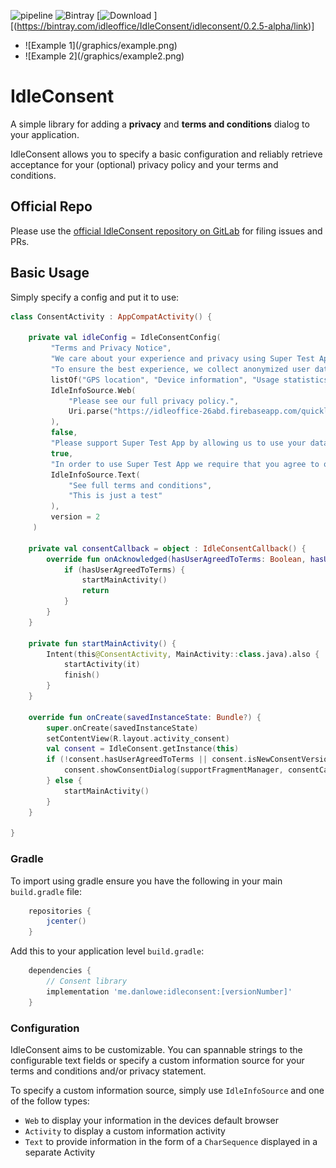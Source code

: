 ![pipeline](https://gitlab.com/dan-0/idleconsent/badges/master/build.svg?sanitize=true)
![Bintray](https://img.shields.io/bintray/v/idleoffice/IdleConsent/idleconsent.svg)
[![Download](https://api.bintray.com/packages/idleoffice/IdleConsent/idleconsent/images/download.svg?version=0.2.5-alpha) ][(https://bintray.com/idleoffice/IdleConsent/idleconsent/0.2.5-alpha/link)]

<div>
<ul class="text-center list-unstyled list-inline">
<li>
    ![Example 1](/graphics/example.png)
</li>
<li>
    ![Example 2](/graphics/example2.png)
</li>
</ul>
</div>

# IdleConsent
A simple library for adding a **privacy** and **terms and conditions** dialog
to your application.

IdleConsent allows you to specify a basic configuration and reliably retrieve acceptance for your 
(optional) privacy policy and your terms and conditions.

## Official Repo
Please use the [official IdleConsent repository on GitLab](https://gitlab.com/dan-0/idleconsent/)
for filing issues and PRs.

## Basic Usage

Simply specify a config and put it to use:

```kotlin
class ConsentActivity : AppCompatActivity() {

    private val idleConfig = IdleConsentConfig(
         "Terms and Privacy Notice",
         "We care about your experience and privacy using Super Test App. Please take a moment to read through and acknowledge our policies",
         "To ensure the best experience, we collect anonymized user data to inform us of crashes and how our users interact with the app.",
         listOf("GPS location", "Device information", "Usage statistics"),
         IdleInfoSource.Web(
             "Please see our full privacy policy.",
             Uri.parse("https://idleoffice-26abd.firebaseapp.com/quicklink/privacy_policy.html")
         ),
         false,
         "Please support Super Test App by allowing us to use your data as mentioned in the privacy policy",
         true,
         "In order to use Super Test App we require that you agree to our terms and conditions:",
         IdleInfoSource.Text(
             "See full terms and conditions",
             "This is just a test"
         ),
         version = 2
     )

    private val consentCallback = object : IdleConsentCallback() {
        override fun onAcknowledged(hasUserAgreedToTerms: Boolean, hasUserAgreedToPrivacy: Boolean) {
            if (hasUserAgreedToTerms) {
                startMainActivity()
                return
            }
        }
    }

    private fun startMainActivity() {
        Intent(this@ConsentActivity, MainActivity::class.java).also {
            startActivity(it)
            finish()
        }
    }

    override fun onCreate(savedInstanceState: Bundle?) {
        super.onCreate(savedInstanceState)
        setContentView(R.layout.activity_consent)
        val consent = IdleConsent.getInstance(this)
        if (!consent.hasUserAgreedToTerms || consent.isNewConsentVersion(2)) {
            consent.showConsentDialog(supportFragmentManager, consentCallback, idleConfig)
        } else {
            startMainActivity()
        }
    }

}
```

### Gradle
To import using gradle ensure you have the following in your main `build.gradle` file:
```groovy
    repositories {
        jcenter()
    }
```

Add this to your application level `build.gradle`:
```groovy
    dependencies {
        // Consent library
        implementation 'me.danlowe:idleconsent:[versionNumber]'
    }
```

### Configuration

IdleConsent aims to be customizable. You can spannable strings to the configurable text fields or specify a custom
information source for your terms and conditions and/or privacy statement.

To specify a custom information source, simply use `IdleInfoSource` and one of the follow types:
* `Web` to display your information in the devices default browser
* `Activity` to display a custom information activity
* `Text` to provide information in the form of a `CharSequence` displayed in a separate Activity